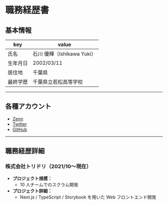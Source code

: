 # 職務経歴書

## 基本情報

| key      | value                      |
| -------- | -------------------------- |
| 氏名     | 石川 優輝（Ishikawa Yuki） |
| 生年月日 | 2002/03/11                 |
| 居住地   | 千葉県                     |
| 最終学歴 | 千葉県立若松高等学校       |

---

## 各種アカウント

- [Zenn](https://zenn.dev/mayo_dev)
- [Twitter](https://twitter.com/mayo__dev)
- [GitHub](https://github.com/mayone-du)

---

## 職務経歴詳細

### 株式会社トリドリ（2021/10〜現在）

- **プロジェクト規模：**
  - 10 人チームでのスクラム開発
- **プロジェクト詳細：**
  - Next.js / TypeScript / Storybook を用いた Web フロントエンド開発
